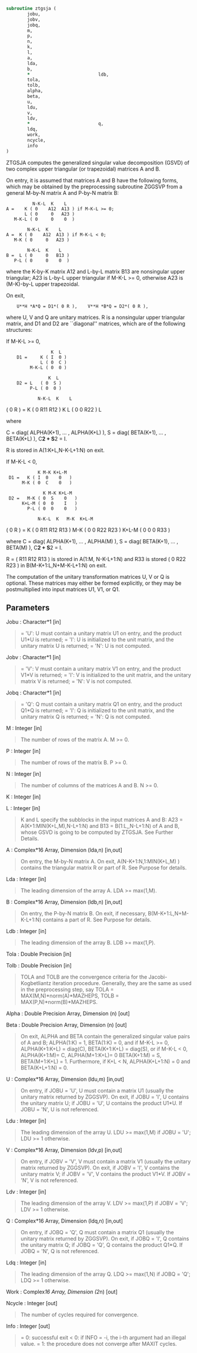 ```fortran
subroutine ztgsja (
		jobu,
		jobv,
		jobq,
		m,
		p,
		n,
		k,
		l,
		a,
		lda,
		b,
		*                          ldb,
		tola,
		tolb,
		alpha,
		beta,
		u,
		ldu,
		v,
		ldv,
		*                          q,
		ldq,
		work,
		ncycle,
		info
)
```

 ZTGSJA computes the generalized singular value decomposition (GSVD)
 of two complex upper triangular (or trapezoidal) matrices A and B.

 On entry, it is assumed that matrices A and B have the following
 forms, which may be obtained by the preprocessing subroutine ZGGSVP
 from a general M-by-N matrix A and P-by-N matrix B:

              N-K-L  K    L
    A =    K ( 0    A12  A13 ) if M-K-L >= 0;
           L ( 0     0   A23 )
       M-K-L ( 0     0    0  )

            N-K-L  K    L
    A =  K ( 0    A12  A13 ) if M-K-L < 0;
       M-K ( 0     0   A23 )

            N-K-L  K    L
    B =  L ( 0     0   B13 )
       P-L ( 0     0    0  )

 where the K-by-K matrix A12 and L-by-L matrix B13 are nonsingular
 upper triangular; A23 is L-by-L upper triangular if M-K-L >= 0,
 otherwise A23 is (M-K)-by-L upper trapezoidal.

 On exit,

        U**H *A*Q = D1*( 0 R ),    V**H *B*Q = D2*( 0 R ),

 where U, V and Q are unitary matrices.
 R is a nonsingular upper triangular matrix, and D1
 and D2 are ``diagonal'' matrices, which are of the following
 structures:

 If M-K-L >= 0,

                     K  L
        D1 =     K ( I  0 )
                 L ( 0  C )
             M-K-L ( 0  0 )

                    K  L
        D2 = L   ( 0  S )
             P-L ( 0  0 )

                N-K-L  K    L
   ( 0 R ) = K (  0   R11  R12 ) K
             L (  0    0   R22 ) L

 where

   C = diag( ALPHA(K+1), ... , ALPHA(K+L) ),
   S = diag( BETA(K+1),  ... , BETA(K+L) ),
   C**2 + S**2 = I.

   R is stored in A(1:K+L,N-K-L+1:N) on exit.

 If M-K-L < 0,

                K M-K K+L-M
     D1 =   K ( I  0    0   )
          M-K ( 0  C    0   )

                  K M-K K+L-M
     D2 =   M-K ( 0  S    0   )
          K+L-M ( 0  0    I   )
            P-L ( 0  0    0   )

                N-K-L  K   M-K  K+L-M
 ( 0 R ) =    K ( 0    R11  R12  R13  )
           M-K ( 0     0   R22  R23  )
         K+L-M ( 0     0    0   R33  )

 where
 C = diag( ALPHA(K+1), ... , ALPHA(M) ),
 S = diag( BETA(K+1),  ... , BETA(M) ),
 C**2 + S**2 = I.

 R = ( R11 R12 R13 ) is stored in A(1:M, N-K-L+1:N) and R33 is stored
     (  0  R22 R23 )
 in B(M-K+1:L,N+M-K-L+1:N) on exit.

 The computation of the unitary transformation matrices U, V or Q
 is optional.  These matrices may either be formed explicitly, or they
 may be postmultiplied into input matrices U1, V1, or Q1.

## Parameters
Jobu : Character*1 [in]
> = 'U':  U must contain a unitary matrix U1 on entry, and
> the product U1*U is returned;
> = 'I':  U is initialized to the unit matrix, and the
> unitary matrix U is returned;
> = 'N':  U is not computed.

Jobv : Character*1 [in]
> = 'V':  V must contain a unitary matrix V1 on entry, and
> the product V1*V is returned;
> = 'I':  V is initialized to the unit matrix, and the
> unitary matrix V is returned;
> = 'N':  V is not computed.

Jobq : Character*1 [in]
> = 'Q':  Q must contain a unitary matrix Q1 on entry, and
> the product Q1*Q is returned;
> = 'I':  Q is initialized to the unit matrix, and the
> unitary matrix Q is returned;
> = 'N':  Q is not computed.

M : Integer [in]
> The number of rows of the matrix A.  M >= 0.

P : Integer [in]
> The number of rows of the matrix B.  P >= 0.

N : Integer [in]
> The number of columns of the matrices A and B.  N >= 0.

K : Integer [in]

L : Integer [in]
> K and L specify the subblocks in the input matrices A and B:
> A23 = A(K+1:MIN(K+L,M),N-L+1:N) and B13 = B(1:L,,N-L+1:N)
> of A and B, whose GSVD is going to be computed by ZTGSJA.
> See Further Details.

A : Complex*16 Array, Dimension (lda,n) [in,out]
> On entry, the M-by-N matrix A.
> On exit, A(N-K+1:N,1:MIN(K+L,M) ) contains the triangular
> matrix R or part of R.  See Purpose for details.

Lda : Integer [in]
> The leading dimension of the array A. LDA >= max(1,M).

B : Complex*16 Array, Dimension (ldb,n) [in,out]
> On entry, the P-by-N matrix B.
> On exit, if necessary, B(M-K+1:L,N+M-K-L+1:N) contains
> a part of R.  See Purpose for details.

Ldb : Integer [in]
> The leading dimension of the array B. LDB >= max(1,P).

Tola : Double Precision [in]

Tolb : Double Precision [in]
> TOLA and TOLB are the convergence criteria for the Jacobi-
> Kogbetliantz iteration procedure. Generally, they are the
> same as used in the preprocessing step, say
> TOLA = MAX(M,N)*norm(A)*MAZHEPS,
> TOLB = MAX(P,N)*norm(B)*MAZHEPS.

Alpha : Double Precision Array, Dimension (n) [out]

Beta : Double Precision Array, Dimension (n) [out]
> On exit, ALPHA and BETA contain the generalized singular
> value pairs of A and B;
> ALPHA(1:K) = 1,
> BETA(1:K)  = 0,
> and if M-K-L >= 0,
> ALPHA(K+1:K+L) = diag(C),
> BETA(K+1:K+L)  = diag(S),
> or if M-K-L < 0,
> ALPHA(K+1:M)= C, ALPHA(M+1:K+L)= 0
> BETA(K+1:M) = S, BETA(M+1:K+L) = 1.
> Furthermore, if K+L < N,
> ALPHA(K+L+1:N) = 0 and
> BETA(K+L+1:N)  = 0.

U : Complex*16 Array, Dimension (ldu,m) [in,out]
> On entry, if JOBU = 'U', U must contain a matrix U1 (usually
> the unitary matrix returned by ZGGSVP).
> On exit,
> if JOBU = 'I', U contains the unitary matrix U;
> if JOBU = 'U', U contains the product U1*U.
> If JOBU = 'N', U is not referenced.

Ldu : Integer [in]
> The leading dimension of the array U. LDU >= max(1,M) if
> JOBU = 'U'; LDU >= 1 otherwise.

V : Complex*16 Array, Dimension (ldv,p) [in,out]
> On entry, if JOBV = 'V', V must contain a matrix V1 (usually
> the unitary matrix returned by ZGGSVP).
> On exit,
> if JOBV = 'I', V contains the unitary matrix V;
> if JOBV = 'V', V contains the product V1*V.
> If JOBV = 'N', V is not referenced.

Ldv : Integer [in]
> The leading dimension of the array V. LDV >= max(1,P) if
> JOBV = 'V'; LDV >= 1 otherwise.

Q : Complex*16 Array, Dimension (ldq,n) [in,out]
> On entry, if JOBQ = 'Q', Q must contain a matrix Q1 (usually
> the unitary matrix returned by ZGGSVP).
> On exit,
> if JOBQ = 'I', Q contains the unitary matrix Q;
> if JOBQ = 'Q', Q contains the product Q1*Q.
> If JOBQ = 'N', Q is not referenced.

Ldq : Integer [in]
> The leading dimension of the array Q. LDQ >= max(1,N) if
> JOBQ = 'Q'; LDQ >= 1 otherwise.

Work : Complex*16 Array, Dimension (2*n) [out]

Ncycle : Integer [out]
> The number of cycles required for convergence.

Info : Integer [out]
> = 0:  successful exit
> < 0:  if INFO = -i, the i-th argument had an illegal value.
> = 1:  the procedure does not converge after MAXIT cycles.

